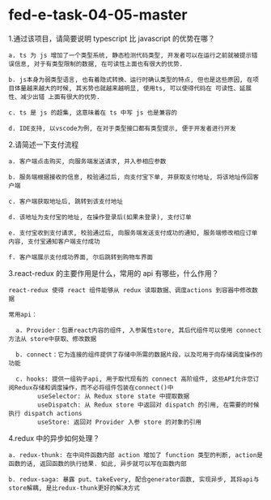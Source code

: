 # fed-e-task-04-05-master
1.通过该项目，请简要说明 typescript 比 javascript 的优势在哪？

    a. ts 为 js 增加了一个类型系统, 静态检测代码类型, 开发者可以在运行之前就被提示错误信息, 对于有类型限制的数据, 在可读性上面也有很大的优势.
    
    b. js本身为弱类型语言, 也有着隐式转换、运行时确认类型的特点, 但也是这些原因, 在项目体量越来越大的时候, 其劣势也就越来越明显, 使用ts, 可以使得代码在 可读性、延展性、减少出错 上面有很大的优势.
    
    c. ts 是 js 的超集, 这意味着在 ts 中写 js 也是兼容的
    
    d. IDE支持, 以vscode为例, 在对于类型接口都有类型提示, 便于开发者进行开发

2.请简述一下支付流程
    
    a. 客户端点击购买, 向服务端发送请求, 并入参相应参数 

    b. 服务端根据接收的信息, 校验通过后, 向支付宝下单, 并获取支付地址, 将该地址传回客户端

    c. 客户端获取地址后, 跳转到该支付地址

    d. 该地址为支付宝的地址, 在操作登录后(如果未登录), 支付订单

    e. 支付宝收到支付请求, 校验通过后, 向服务端发送支付成功的通知, 服务端修改相应订单内容, 支付宝通知客户端支付成功

    f. 客户端展示支付成功界面, 尔后跳转到购物车界面

3.react-redux 的主要作用是什么，常用的 api 有哪些，什么作用？

    react-redux 使得 react 组件能够从 redux 读取数据、调度actions 到容器中修改数据

    常用api： 

      a. Provider：包裹react内容的组件, 入参属性store, 其后代组件可以使用 connect 方法从 store中获取、修改数据

      b. connect：它为连接的组件提供了存储中所需的数据片段，以及可用于向存储调度操作的功能

      c. hooks: 提供一组钩子api, 用于取代现有的 connect 高阶组件, 这些API允许您订阅Redux存储和调度操作，而不必将组件包装在connect()中
            useSelector: 从 Redux store state 中提取数据
            useDispatch: 从 Redux store 中返回对 dispatch 的引用, 在需要的时候执行 dispatch actions
            useStore: 返回对 Provider 入参 store 的对象的引用

4.redux 中的异步如何处理？

    a. redux-thunk: 在中间件函数内部 action 增加了 function 类型的判断, action是函数的话, 返回函数的执行结果. 如此, 异步就可以写在函数内部

    b. redux-saga: 暴露 put、takeEvery, 配合generator函数, 实现异步, 其将api与store解耦, 是比redux-thunk更好的解决方式
